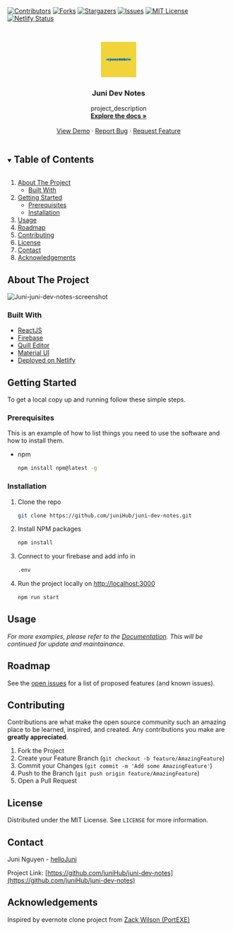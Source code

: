 <!-- PROJECT SHIELDS -->

[![Contributors][contributors-shield]][contributors-url]
[![Forks][forks-shield]][forks-url]
[![Stargazers][stars-shield]][stars-url]
[![Issues][issues-shield]][issues-url]
[![MIT License][license-shield]][license-url]
[![Netlify Status](https://api.netlify.com/api/v1/badges/09e91653-d2f5-4352-995d-562ab54ca487/deploy-status)](https://app.netlify.com/sites/juni-ask/deploys)

<!-- MARKDOWN LINKS & IMAGES -->

[contributors-shield]: https://img.shields.io/github/contributors/juniHub/juni-dev-notes.svg?style=for-the-badge
[contributors-url]: https://github.com/juniHub/juni-dev-notes/graphs/contributors
[forks-shield]: https://img.shields.io/github/forks/juniHub/juni-dev-notes.svg?style=for-the-badge
[forks-url]: https://github.com/juniHub/juni-dev-notes/network/members
[stars-shield]: https://img.shields.io/github/stars/juniHub/juni-dev-notes.svg?style=for-the-badge
[stars-url]: https://github.com/juniHub/juni-dev-notes/stargazers
[issues-shield]: https://img.shields.io/github/issues/juniHub/juni-dev-notes.svg?style=for-the-badge
[issues-url]: https://github.com/juniHub/juni-dev-notes/issues
[license-shield]: https://img.shields.io/github/license/juniHub/juni-dev-notes.svg?style=for-the-badge
[license-url]: https://github.com/juniHub/juni-dev-notes/blob/master/LICENSE.txt

<!-- PROJECT LOGO -->
<br />
<p align="center">
  <a href="https://github.com/juniHub/juni-dev-notes">
    <img src="logo.png" alt="Logo" width="80" height="80">
  </a>

  <h3 align="center">Juni Dev Notes</h3>

  <p align="center">
    project_description
    <br />
    <a href="https://github.com/juniHub/juni-dev-notes"><strong>Explore the docs »</strong></a>
    <br />
    <br />
    <a href="https://juni-dev-note.netlify.app/" target="_blank">View Demo</a>
    ·
    <a href="https://github.com/juniHub/juni-dev-notes/issues">Report Bug</a>
    ·
    <a href="https://github.com/juniHub/juni-dev-notes/issues">Request Feature</a>
  </p>
</p>

<!-- TABLE OF CONTENTS -->
<details open="open">
  <summary><h2 style="display: inline-block">Table of Contents</h2></summary>
  <ol>
    <li>
      <a href="#about-the-project">About The Project</a>
      <ul>
        <li><a href="#built-with">Built With</a></li>
      </ul>
    </li>
    <li>
      <a href="#getting-started">Getting Started</a>
      <ul>
        <li><a href="#prerequisites">Prerequisites</a></li>
        <li><a href="#installation">Installation</a></li>
      </ul>
    </li>
    <li><a href="#usage">Usage</a></li>
    <li><a href="#roadmap">Roadmap</a></li>
    <li><a href="#contributing">Contributing</a></li>
    <li><a href="#license">License</a></li>
    <li><a href="#contact">Contact</a></li>
    <li><a href="#acknowledgements">Acknowledgements</a></li>
  </ol>
</details>

<!-- ABOUT THE PROJECT -->

## About The Project

![Juni-juni-dev-notes-screenshot](https://res.cloudinary.com/dafolrlpj/image/upload/v1627304394/gallery/xd95iziw5vypx7lpymoc.png)

### Built With

- [ReactJS](https://reactjs.org/)
- [Firebase](https://firebase.google.com/)
- [Quill Editor](https://quilljs.com/)
- [Material UI](https://material-ui.com/)
- [Deployed on Netlify](https://www.netlify.com/)

<!-- GETTING STARTED -->

## Getting Started

To get a local copy up and running follow these simple steps.

### Prerequisites

This is an example of how to list things you need to use the software and how to install them.

- npm
  ```sh
  npm install npm@latest -g
  ```

### Installation

1. Clone the repo
   ```sh
   git clone https://github.com/juniHub/juni-dev-notes.git
   ```
2. Install NPM packages

   ```sh
   npm install
   ```

3. Connect to your firebase and add info in

   ```sh
   .env
   ```

4. Run the project locally on [http://localhost:3000](http://localhost:3000)

   ```sh
   npm run start
   ```

<!-- USAGE EXAMPLES -->

## Usage

_For more examples, please refer to the [Documentation](https://junitiennguyen.gitbook.io/taking-notes/). This will be continued for update and maintainance._

<!-- ROADMAP -->

## Roadmap

See the [open issues](https://github.com/juniHub/juni-dev-notes/issues) for a list of proposed features (and known issues).

<!-- CONTRIBUTING -->

## Contributing

Contributions are what make the open source community such an amazing place to be learned, inspired, and created. Any contributions you make are **greatly appreciated**.

1. Fork the Project
2. Create your Feature Branch (`git checkout -b feature/AmazingFeature`)
3. Commit your Changes (`git commit -m 'Add some AmazingFeature'`)
4. Push to the Branch (`git push origin feature/AmazingFeature`)
5. Open a Pull Request

<!-- LICENSE -->

## License

Distributed under the MIT License. See `LICENSE` for more information.

<!-- CONTACT -->

## Contact

Juni Nguyen - [helloJuni](https://hellojuninguyen.netlify.app/)

Project Link: [https://github.com/juniHub/juni-dev-notes](https://github.com/juniHub/juni-dev-notes)

<!-- ACKNOWLEDGEMENTS -->

## Acknowledgements

Inspired by evernote clone project from [Zack Wilson (PortEXE)](https://www.youtube.com/watch?v=I250xdtUvy8)
